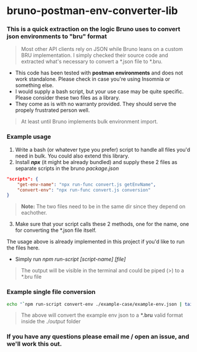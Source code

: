 # bruno-postman-env-converter-lib
### This is a quick extraction on the logic Bruno uses to convert json environments to "bru" format

>Most other API clients rely on JSON while Bruno leans on a custom BRU implementation. I simply checked their source code and extracted what's necessary to convert a *.json file to *.bru.

* This code has been tested with **postman environments** and does not work standalone. Please check in case you're using Insomnia or something else.
* I would supply a bash script, but your use case may be quite specific. Please consider these two files as a library.
* They come as is with no warranty provided. They should serve the propely frustrated person well.

>At least until Bruno implements bulk environment import.

### Example usage

1. Write a bash (or whatever type you prefer) script to handle all files you'd need in bulk. You could also extend this library.
2. Install ***npx*** (it might be already bundled) and supply these 2 files as separate scripts in the bruno *package.json*

```json
"scripts": {
    "get-env-name": "npx run-func convert.js getEnvName",
    "convert-env": "npx run-func convert.js conversion"
}
```
>**Note:** The two files need to be in the same dir since they depend on eachother.
3. Make sure that your script calls these 2 methods, one for the name, one for converting the *.json file itself.

The usage above is already implemented in this project if you'd like to run the files here.

* Simply run *npm run-script [script-name] [file]*
> The output will be visible in the terminal and could be piped (>) to a *.bru file

### Example single file conversion
```bash
echo "`npm run-script convert-env ./example-case/example-env.json | tail -n +5`" > "./output/`npm run-script get-env-name ./example-case/example-env.json | awk NR==5`"
```
> The above will convert the example env json to a **\*.bru** valid format inside the *./output* folder

### If you have any questions please email me / open an issue, and we'll work this out.